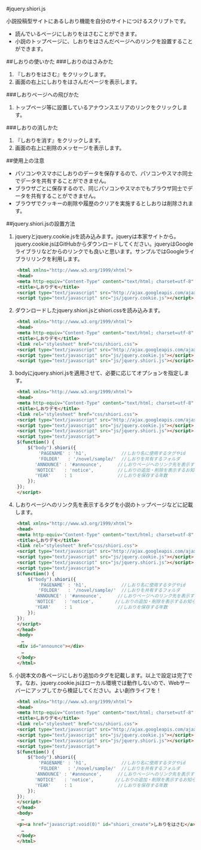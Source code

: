 #jquery.shiori.js

小説投稿型サイトにあるしおり機能を自分のサイトにつけるスクリプトです。

* 読んでいるページにしおりをはさむことができます。
* 小説のトップページに、しおりをはさんだページへのリンクを設置することができます。

##しおりの使いかた
###しおりのはさみかた

1. 『しおりをはさむ』をクリックします。
2.  画面の右上にしおりをはさんだページを表示します。

###しおりページへの飛びかた

1. トップページ等に設置しているアナウンスエリアのリンクをクリックします。

###しおりの消しかた

1. 『しおりを消す』をクリックします。
2. 画面の右上に削除のメッセージを表示します。

##使用上の注意

* パソコンやスマホにしおりのデータを保存するので、パソコンやスマホ同士でデータを共有することができません。
* ブラウザごとに保存するので、同じパソコンやスマホでもブラウザ同士でデータを共有することができません。
* ブラウザでクッキーの削除や履歴のクリアを実施するとしおりは削除されます。

##jquery.shiori.jsの設置方法

1. jqueryとjquery.cookie.jsを読み込みます。jqueryは本家サイトから。jquery.cookie.jsはGitHubからダウンロードしてください。jqueryはGoogleライブラリなどからのリンクでも良いと思います。サンプルではGoogleライブラリリンクを利用します。

```html
    <html xmlns="http://www.w3.org/1999/xhtml">
    <head>
    <meta http-equiv="Content-Type" content="text/html; charset=utf-8" />
    <title>しおりデモ</title>
    <script type="text/javascript" src="http://ajax.googleapis.com/ajax/libs/jquery/1/jquery.min.js"></script>
    <script type="text/javascript" src="js/jquery.cookie.js"></script>
```

2. ダウンロードしたjquery.shiori.jsとshiori.cssを読み込みます。

```html
    <html xmlns="http://www.w3.org/1999/xhtml">
    <head>
    <meta http-equiv="Content-Type" content="text/html; charset=utf-8" />
    <title>しおりデモ</title>
    <link rel="stylesheet" href="css/shiori.css">
    <script type="text/javascript" src="http://ajax.googleapis.com/ajax/libs/jquery/1/jquery.min.js"></script>
    <script type="text/javascript" src="js/jquery.cookie.js"></script>
    <script type="text/javascript" src="js/jquery.shiori.js"></script>
```

3. bodyにjquery.shiori.jsを適用させて、必要に応じてオプションを指定します。

```html
    <html xmlns="http://www.w3.org/1999/xhtml">
    <head>
    <meta http-equiv="Content-Type" content="text/html; charset=utf-8" />
    <title>しおりデモ</title>
    <link rel="stylesheet" href="css/shiori.css">
    <script type="text/javascript" src="http://ajax.googleapis.com/ajax/libs/jquery/1/jquery.min.js"></script>
    <script type="text/javascript" src="js/jquery.cookie.js"></script>
    <script type="text/javascript" src="js/jquery.shiori.js"></script>
    <script type="text/javascript">
    $(function() {
        $("body").shiori({
            'PAGENAME' : 'h1',             //しおり名に使用するタグやid
            'FOLDER'   : '/novel/sample/'  //しおりを共有するフォルダ
    　　　　'ANNOUNCE' : '#announce',      //しおりページへのリンク先を表示するID
    　　　　'NOTICE'   : 'notice',         //しおりの追加・削除を表示するお知らせボックスのID
    　　　　'YEAR'     : 1                 //しおりを保存する年数
    	});
    });
    </script>
```

4. しおりページへのリンク先を表示するタグを小説のトップページなどに記載します。

```html
    <html xmlns="http://www.w3.org/1999/xhtml">
    <head>
    <meta http-equiv="Content-Type" content="text/html; charset=utf-8" />
    <title>しおりデモ</title>
    <link rel="stylesheet" href="css/shiori.css">
    <script type="text/javascript" src="http://ajax.googleapis.com/ajax/libs/jquery/1/jquery.min.js"></script>
    <script type="text/javascript" src="js/jquery.cookie.js"></script>
    <script type="text/javascript" src="js/jquery.shiori.js"></script>
    <script type="text/javascript">
    $(function() {
        $("body").shiori({
            'PAGENAME' : 'h1',             //しおり名に使用するタグやid
            'FOLDER'   : '/novel/sample/'  //しおりを共有するフォルダ
    　　　　'ANNOUNCE' : '#announce',      //しおりページへのリンク先を表示するID
    　　　　'NOTICE'   : 'notice',        //しおりの追加・削除を表示するお知らせボックスのID
    　　　　'YEAR'     : 1                 //しおりを保存する年数
    	});
    });
    </script>
    </head>
    <body>
    　…
    <div id="announce"></div>
    　…
    </body>
    </html>
```

5. 小説本文の各ページにしおり追加のタグを記載します。以上で設定は完了です。なお、jquery.cookie.jsはローカル環境では動作しないので、Webサーバーにアップしてから検証してください。よい創作ライフを！

```html
    <html xmlns="http://www.w3.org/1999/xhtml">
    <head>
    <meta http-equiv="Content-Type" content="text/html; charset=utf-8" />
    <title>しおりデモ</title>
    <link rel="stylesheet" href="css/shiori.css">
    <script type="text/javascript" src="http://ajax.googleapis.com/ajax/libs/jquery/1/jquery.min.js"></script>
    <script type="text/javascript" src="js/jquery.cookie.js"></script>
    <script type="text/javascript" src="js/jquery.shiori.js"></script>
    <script type="text/javascript">
    $(function() {
        $("body").shiori({
            'PAGENAME' : 'h1',             //しおり名に使用するタグやid
            'FOLDER'   : '/novel/sample/'  //しおりを共有するフォルダ
    　　　　'ANNOUNCE' : '#announce',      //しおりページへのリンク先を表示するID
    　　　　'NOTICE'   : 'notice',        //しおりの追加・削除を表示するお知らせボックスのID
    　　　　'YEAR'     : 1                 //しおりを保存する年数
    	});
    });
    </script>
    </head>
    <body>
    　…
    <p><a href="javascript:void(0)" id="shiori_create">しおりをはさむ</a></p>
    　…
    </body>
    </html>
```
